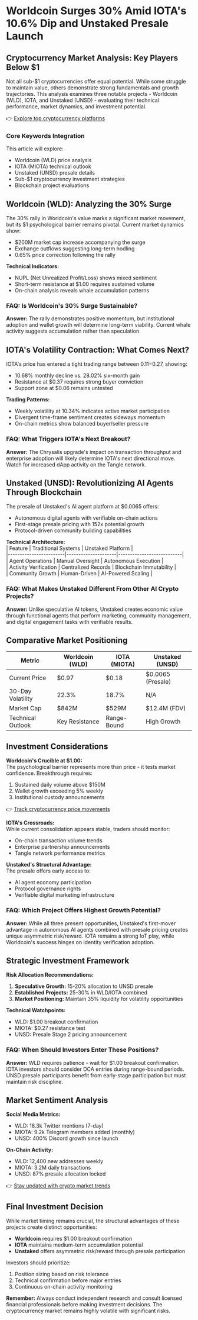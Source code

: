 # Worldcoin Surges 30% Amid IOTA's 10.6% Dip and Unstaked Presale Launch  

## Cryptocurrency Market Analysis: Key Players Below $1  

Not all sub-$1 cryptocurrencies offer equal potential. While some struggle to maintain value, others demonstrate strong fundamentals and growth trajectories. This analysis examines three notable projects - Worldcoin (WLD), IOTA, and Unstaked (UNSD) - evaluating their technical performance, market dynamics, and investment potential.  

👉 [Explore top cryptocurrency platforms](https://bit.ly/okx-bonus)  

### Core Keywords Integration  
This article will explore:  
- Worldcoin (WLD) price analysis  
- IOTA (MIOTA) technical outlook  
- Unstaked (UNSD) presale details  
- Sub-$1 cryptocurrency investment strategies  
- Blockchain project evaluations  

## Worldcoin (WLD): Analyzing the 30% Surge  

The 30% rally in Worldcoin's value marks a significant market movement, but its $1 psychological barrier remains pivotal. Current market dynamics show:  
- $200M market cap increase accompanying the surge  
- Exchange outflows suggesting long-term hodling  
- 0.65% price correction following the rally  

**Technical Indicators:**  
- NUPL (Net Unrealized Profit/Loss) shows mixed sentiment  
- Short-term resistance at $1.00 requires sustained volume  
- On-chain analysis reveals whale accumulation patterns  

### FAQ: Is Worldcoin's 30% Surge Sustainable?  
**Answer:** The rally demonstrates positive momentum, but institutional adoption and wallet growth will determine long-term viability. Current whale activity suggests accumulation rather than speculation.  

## IOTA's Volatility Contraction: What Comes Next?  

IOTA's price has entered a tight trading range between $0.11-$0.27, showing:  
- 10.68% monthly decline vs. 28.02% six-month gain  
- Resistance at $0.37 requires strong buyer conviction  
- Support zone at $0.06 remains untested  

**Trading Patterns:**  
- Weekly volatility at 10.34% indicates active market participation  
- Divergent time-frame sentiment creates sideways momentum  
- On-chain metrics show balanced buyer/seller pressure  

### FAQ: What Triggers IOTA's Next Breakout?  
**Answer:** The Chrysalis upgrade's impact on transaction throughput and enterprise adoption will likely determine IOTA's next directional move. Watch for increased dApp activity on the Tangle network.  

## Unstaked (UNSD): Revolutionizing AI Agents Through Blockchain  

The presale of Unstaked's AI agent platform at $0.0065 offers:  
- Autonomous digital agents with verifiable on-chain actions  
- First-stage presale pricing with 152x potential growth  
- Protocol-driven community building capabilities  

**Technical Architecture:**  
| Feature                | Traditional Systems | Unstaked Platform         |  
|------------------------|---------------------|---------------------------|  
| Agent Operations       | Manual Oversight    | Autonomous Execution      |  
| Activity Verification  | Centralized Records | Blockchain Immutability   |  
| Community Growth       | Human-Driven        | AI-Powered Scaling        |  

### FAQ: What Makes Unstaked Different From Other AI Crypto Projects?  
**Answer:** Unlike speculative AI tokens, Unstaked creates economic value through functional agents that perform marketing, community management, and digital engagement tasks with verifiable results.  

## Comparative Market Positioning  

| Metric                | Worldcoin (WLD) | IOTA (MIOTA) | Unstaked (UNSD) |  
|-----------------------|-----------------|--------------|-----------------|  
| Current Price         | $0.97           | $0.18        | $0.0065 (Presale)|  
| 30-Day Volatility     | 22.3%           | 18.7%        | N/A             |  
| Market Cap            | $842M           | $529M        | $12.4M (FDV)    |  
| Technical Outlook     | Key Resistance  | Range-Bound  | High Growth     |  

## Investment Considerations  

**Worldcoin's Crucible at $1.00:**  
The psychological barrier represents more than price - it tests market confidence. Breakthrough requires:  
1. Sustained daily volume above $150M  
2. Wallet growth exceeding 5% weekly  
3. Institutional custody announcements  

👉 [Track cryptocurrency price movements](https://bit.ly/okx-bonus)  

**IOTA's Crossroads:**  
While current consolidation appears stable, traders should monitor:  
- On-chain transaction volume trends  
- Enterprise partnership announcements  
- Tangle network performance metrics  

**Unstaked's Structural Advantage:**  
The presale offers early access to:  
- AI agent economy participation  
- Protocol governance rights  
- Verifiable digital marketing infrastructure  

### FAQ: Which Project Offers Highest Growth Potential?  
**Answer:** While all three present opportunities, Unstaked's first-mover advantage in autonomous AI agents combined with presale pricing creates unique asymmetric risk/reward. IOTA remains a strong IoT play, while Worldcoin's success hinges on identity verification adoption.  

## Strategic Investment Framework  

**Risk Allocation Recommendations:**  
1. **Speculative Growth:** 15-20% allocation to UNSD presale  
2. **Established Projects:** 25-30% in WLD/IOTA combined  
3. **Market Positioning:** Maintain 35% liquidity for volatility opportunities  

**Technical Watchpoints:**  
- WLD: $1.00 breakout confirmation  
- MIOTA: $0.27 resistance test  
- UNSD: Presale Stage 2 pricing announcement  

### FAQ: When Should Investors Enter These Positions?  
**Answer:** WLD requires patience - wait for $1.00 breakout confirmation. IOTA investors should consider DCA entries during range-bound periods. UNSD presale participants benefit from early-stage participation but must maintain risk discipline.  

## Market Sentiment Analysis  

**Social Media Metrics:**  
- WLD: 18.3k Twitter mentions (7-day)  
- MIOTA: 9.2k Telegram members added (monthly)  
- UNSD: 400% Discord growth since launch  

**On-Chain Activity:**  
- WLD: 12,400 new addresses weekly  
- MIOTA: 3.2M daily transactions  
- UNSD: 87% presale allocation locked  

👉 [Stay updated with crypto market trends](https://bit.ly/okx-bonus)  

## Final Investment Decision  

While market timing remains crucial, the structural advantages of these projects create distinct opportunities:  
- **Worldcoin** requires $1.00 breakout confirmation  
- **IOTA** maintains medium-term accumulation potential  
- **Unstaked** offers asymmetric risk/reward through presale participation  

Investors should prioritize:  
1. Position sizing based on risk tolerance  
2. Technical confirmation before major entries  
3. Continuous on-chain activity monitoring  

**Remember:** Always conduct independent research and consult licensed financial professionals before making investment decisions. The cryptocurrency market remains highly volatile with significant risks.